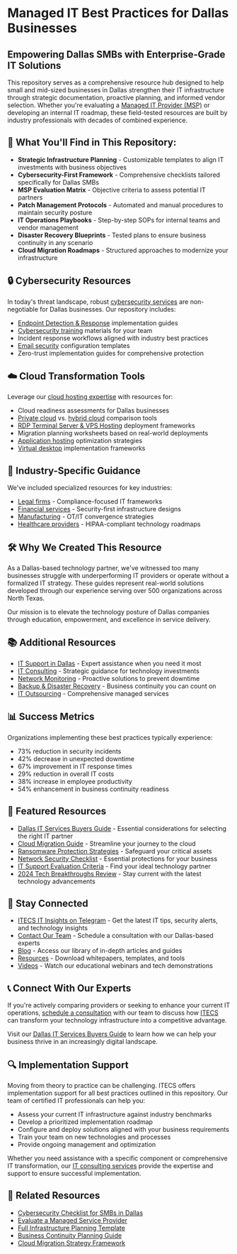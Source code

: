 # Managed IT Best Practices for Dallas Businesses

## Empowering Dallas SMBs with Enterprise-Grade IT Solutions

This repository serves as a comprehensive resource hub designed to help small and mid-sized businesses in Dallas strengthen their IT infrastructure through strategic documentation, proactive planning, and informed vendor selection. Whether you're evaluating a [Managed IT Provider (MSP)](https://itecsonline.com/it-services/managed-it-services-in-dallas) or developing an internal IT roadmap, these field-tested resources are built by industry professionals with decades of combined experience.

## 📌 What You'll Find in This Repository:

* **Strategic Infrastructure Planning** - Customizable templates to align IT investments with business objectives
* **Cybersecurity-First Framework** - Comprehensive checklists tailored specifically for Dallas SMBs
* **MSP Evaluation Matrix** - Objective criteria to assess potential IT partners
* **Patch Management Protocols** - Automated and manual procedures to maintain security posture
* **IT Operations Playbooks** - Step-by-step SOPs for internal teams and vendor management
* **Disaster Recovery Blueprints** - Tested plans to ensure business continuity in any scenario
* **Cloud Migration Roadmaps** - Structured approaches to modernize your infrastructure

## 🔒 Cybersecurity Resources

In today's threat landscape, robust [cybersecurity services](https://itecsonline.com/cybersecurity-services) are non-negotiable for Dallas businesses. Our repository includes:

* [Endpoint Detection & Response](https://itecsonline.com/cybersecurity/endpoint-detection-response) implementation guides
* [Cybersecurity training](https://itecsonline.com/cybersecurity/cybersecurity-training) materials for your team
* Incident response workflows aligned with industry best practices
* [Email security](https://itecsonline.com/cybersecurity/email-security-services) configuration templates
* Zero-trust implementation guides for comprehensive protection

## ☁️ Cloud Transformation Tools

Leverage our [cloud hosting expertise](https://itecsonline.com/managed-cloud/managed-cloud-hosting) with resources for:

* Cloud readiness assessments for Dallas businesses
* [Private cloud](https://itecsonline.com/managed-cloud/private-cloud-hosting) vs. [hybrid cloud](https://itecsonline.com/managed-cloud/hybrid-cloud-hosting) comparison tools
* [RDP Terminal Server & VPS Hosting](https://itecsonline.com/managed-cloud/rdp-terminal-server-vps-hosting) deployment frameworks
* Migration planning worksheets based on real-world deployments
* [Application hosting](https://itecsonline.com/managed-cloud/application-hosting) optimization strategies
* [Virtual desktop](https://itecsonline.com/managed-cloud/virtual-desktop-hosting) implementation frameworks

## 🎯 Industry-Specific Guidance

We've included specialized resources for key industries:

* [Legal firms](https://itecsonline.com/msp-industries/managed-it-services-lawfirms) - Compliance-focused IT frameworks
* [Financial services](https://itecsonline.com/msp-industries/it-cybersecurity-financial-services) - Security-first infrastructure designs
* [Manufacturing](https://itecsonline.com/msp-industries/it-support-cybersecurity-manufacturing) - OT/IT convergence strategies
* [Healthcare providers](https://itecsonline.com/msp-industries/managed-it-services-healthcare) - HIPAA-compliant technology roadmaps

## 🛠️ Why We Created This Resource

As a Dallas-based technology partner, we've witnessed too many businesses struggle with underperforming IT providers or operate without a formalized IT strategy. These guides represent real-world solutions developed through our experience serving over 500 organizations across North Texas.

Our mission is to elevate the technology posture of Dallas companies through education, empowerment, and excellence in service delivery.

## 📚 Additional Resources

* [IT Support in Dallas](https://itecsonline.com/it-services/it-support-in-dallas-texas) - Expert assistance when you need it most
* [IT Consulting](https://itecsonline.com/it-services/it-consulting-in-dallas-texas) - Strategic guidance for technology investments
* [Network Monitoring](https://itecsonline.com/it-services/network-monitoring) - Proactive solutions to prevent downtime
* [Backup & Disaster Recovery](https://itecsonline.com/it-services/backup-disaster-recovery) - Business continuity you can count on
* [IT Outsourcing](https://itecsonline.com/it-services/it-outsourcing-in-dallas-texas) - Comprehensive managed services

## 📊 Success Metrics

Organizations implementing these best practices typically experience:

* 73% reduction in security incidents
* 42% decrease in unexpected downtime
* 67% improvement in IT response times
* 29% reduction in overall IT costs
* 38% increase in employee productivity
* 54% enhancement in business continuity readiness

## 📰 Featured Resources

* [Dallas IT Services Buyers Guide](https://itecsonline.com/dallas-it-services-buyers-guide) - Essential considerations for selecting the right IT partner
* [Cloud Migration Guide](https://itecsonline.com/post/demystifying-cloud-migration-guide) - Streamline your journey to the cloud
* [Ransomware Protection Strategies](https://itecsonline.com/post/anti-ransomware-strategies-safeguard-dallas-business) - Safeguard your critical assets
* [Network Security Checklist](https://itecsonline.com/post/ultimate-network-security-checklist-for-dallas-small-businesses) - Essential protections for your business
* [IT Support Evaluation Criteria](https://itecsonline.com/post/10-essential-factors-to-consider-when-choosing-an-it-support-provider-in-dallas) - Find your ideal technology partner
* [2024 Tech Breakthroughs Review](https://itecsonline.com/post/2024-tech-breakthroughs-review) - Stay current with the latest technology advancements

## 📱 Stay Connected

* [ITECS IT Insights on Telegram](https://t.me/s/itecsmspdallas) - Get the latest IT tips, security alerts, and technology insights
* [Contact Our Team](https://itecsonline.com/contact-us) - Schedule a consultation with our Dallas-based experts
* [Blog](https://itecsonline.com/blog) - Access our library of in-depth articles and guides
* [Resources](https://itecsonline.com/resources) - Download whitepapers, templates, and tools
* [Videos](https://itecsonline.com/videos) - Watch our educational webinars and tech demonstrations

## 📞 Connect With Our Experts

If you're actively comparing providers or seeking to enhance your current IT operations, [schedule a consultation](https://itecsonline.com/contact-us) with our team to discuss how [ITECS](https://itecsonline.com) can transform your technology infrastructure into a competitive advantage.

Visit our [Dallas IT Services Buyers Guide](https://itecsonline.com/dallas-it-services-buyers-guide) to learn how we can help your business thrive in an increasingly digital landscape.

## 🔍 Implementation Support

Moving from theory to practice can be challenging. ITECS offers implementation support for all best practices outlined in this repository. Our team of certified IT professionals can help you:

* Assess your current IT infrastructure against industry benchmarks
* Develop a prioritized implementation roadmap 
* Configure and deploy solutions aligned with your business requirements
* Train your team on new technologies and processes
* Provide ongoing management and optimization

Whether you need assistance with a specific component or comprehensive IT transformation, our [IT consulting services](https://itecsonline.com/it-services/it-consulting-in-dallas-texas) provide the expertise and support to ensure successful implementation.

## 🔗 Related Resources
- [Cybersecurity Checklist for SMBs in Dallas](https://github.com/ITECS-Dallas/managed-it-resources/blob/main/cybersecurity-checklist-for-smbs-in-dallas.md)
- [Evaluate a Managed Service Provider](https://github.com/ITECS-Dallas/managed-it-resources/blob/main/msp-evaluation-checklist.md)
- [Full Infrastructure Planning Template](https://github.com/ITECS-Dallas/managed-it-resources/blob/main/it-infrastructure-template.md)
- [Business Continuity Planning Guide](https://github.com/ITECS-Dallas/managed-it-resources/blob/main/business-continuity-planning-guide.md)
- [Cloud Migration Strategy Framework](https://github.com/ITECS-Dallas/managed-it-resources/blob/main/cloud-migration-strategy-framework.md)
